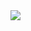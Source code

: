 <div id="badge">
  <a href="www.hellotaiwan.ml">
    <img src="https://img.shields.io/badge/Official_Site-brightgreen?style=for-the-badge&logo=linkedin&logoColor=white"/>
  </a>
</div>
